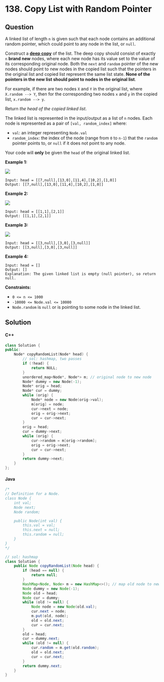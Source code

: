 # 138. Copy List with Random Pointer

## Question

A linked list of length `n` is given such that each node contains an additional random pointer, which could point to any node in the list, or `null`.

Construct a [**deep copy**](https://en.wikipedia.org/wiki/Object\_copying#Deep\_copy) of the list. The deep copy should consist of exactly `n` **brand new** nodes, where each new node has its value set to the value of its corresponding original node. Both the `next` and `random` pointer of the new nodes should point to new nodes in the copied list such that the pointers in the original list and copied list represent the same list state. **None of the pointers in the new list should point to nodes in the original list**.

For example, if there are two nodes `X` and `Y` in the original list, where `X.random --> Y`, then for the corresponding two nodes `x` and `y` in the copied list, `x.random --> y`.

Return _the head of the copied linked list_.

The linked list is represented in the input/output as a list of `n` nodes. Each node is represented as a pair of `[val, random_index]` where:

* `val`: an integer representing `Node.val`
* `random_index`: the index of the node (range from `0` to `n-1`) that the `random` pointer points to, or `null` if it does not point to any node.

Your code will **only** be given the `head` of the original linked list.

**Example 1:**

![](https://assets.leetcode.com/uploads/2019/12/18/e1.png)

```
Input: head = [[7,null],[13,0],[11,4],[10,2],[1,0]]
Output: [[7,null],[13,0],[11,4],[10,2],[1,0]]
```

**Example 2:**

![](https://assets.leetcode.com/uploads/2019/12/18/e2.png)

```
Input: head = [[1,1],[2,1]]
Output: [[1,1],[2,1]]
```

**Example 3:**

![](https://assets.leetcode.com/uploads/2019/12/18/e3.png)

```
Input: head = [[3,null],[3,0],[3,null]]
Output: [[3,null],[3,0],[3,null]]
```

**Example 4:**

```
Input: head = []
Output: []
Explanation: The given linked list is empty (null pointer), so return null.
```

**Constraints:**

* `0 <= n <= 1000`
* `-10000 <= Node.val <= 10000`
* `Node.random` is `null` or is pointing to some node in the linked list.

## Solution

#### C++

```cpp
class Solution {
public:
    Node* copyRandomList(Node* head) {
        // sol: hashmap, two passes
        if (!head) {
            return NULL;
        }
        unordered_map<Node*, Node*> m; // original node to new node
        Node* dummy = new Node(-1);
        Node* orig = head;
        Node* cur = dummy;
        while (orig) {
            Node* node = new Node(orig->val);
            m[orig] = node;
            cur->next = node;
            orig = orig->next;
            cur = cur->next;
        }
        orig = head;
        cur = dummy->next;
        while (orig) {
            cur->random = m[orig->random];
            orig = orig->next;
            cur = cur->next;
        }
        return dummy->next;
    }
};
```

#### Java

```java
/*
// Definition for a Node.
class Node {
    int val;
    Node next;
    Node random;

    public Node(int val) {
        this.val = val;
        this.next = null;
        this.random = null;
    }
}
*/

// sol: hashmap
class Solution {
    public Node copyRandomList(Node head) {
        if (head == null) {
            return null;
        }
        HashMap<Node, Node> m = new HashMap<>(); // map old node to new node
        Node dummy = new Node(-1);
        Node old = head;
        Node cur = dummy;
        while (old != null) {
            Node node = new Node(old.val);
            cur.next = node;
            m.put(old, node);
            old = old.next;
            cur = cur.next;
        }
        old = head;
        cur = dummy.next;
        while (old != null) {
            cur.random = m.get(old.random);
            old = old.next;
            cur = cur.next;
        }
        return dummy.next;
    }
}
```
